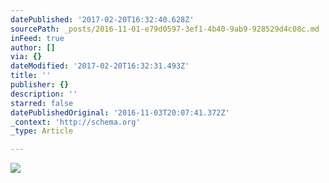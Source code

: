 ```yaml
---
datePublished: '2017-02-20T16:32:40.628Z'
sourcePath: _posts/2016-11-01-e79d0597-3ef1-4b40-9ab9-928529d4c08c.md
inFeed: true
author: []
via: {}
dateModified: '2017-02-20T16:32:31.493Z'
title: ''
publisher: {}
description: ''
starred: false
datePublishedOriginal: '2016-11-03T20:07:41.372Z'
_context: 'http://schema.org'
_type: Article

---
```

![](https://the-grid-user-content.s3-us-west-2.amazonaws.com/5fb934fc-0a1b-4c7a-b6dc-1d20f517fda6.jpg)